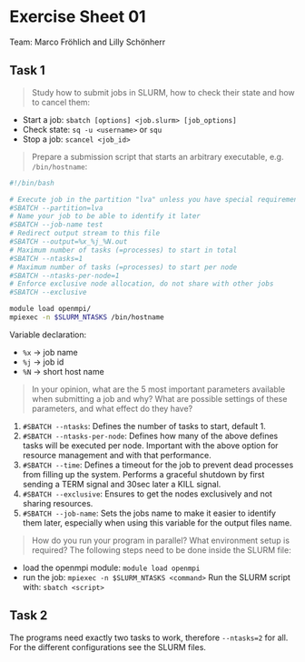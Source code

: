 # Exercise Sheet 01
Team: Marco Fröhlich and Lilly Schönherr

## Task 1
> Study how to submit jobs in SLURM, how to check their state and how to cancel them:

- Start a job: `sbatch [options] <job.slurm> [job_options]`
- Check state: `sq -u <username>` or `squ`
- Stop a job: `scancel <job_id>`

> Prepare a submission script that starts an arbitrary executable, e.g. `/bin/hostname`:

```bash
#!/bin/bash

# Execute job in the partition "lva" unless you have special requirements.
#SBATCH --partition=lva
# Name your job to be able to identify it later
#SBATCH --job-name test
# Redirect output stream to this file
#SBATCH --output=%x_%j_%N.out
# Maximum number of tasks (=processes) to start in total
#SBATCH --ntasks=1
# Maximum number of tasks (=processes) to start per node
#SBATCH --ntasks-per-node=1
# Enforce exclusive node allocation, do not share with other jobs
#SBATCH --exclusive

module load openmpi/
mpiexec -n $SLURM_NTASKS /bin/hostname
```
Variable declaration:
- `%x` -> job name
- `%j` -> job id
- `%N` -> short host name

> In your opinion, what are the 5 most important parameters available when submitting a job and why? What are possible settings of these parameters, and what effect do they have?

1. `#SBATCH --ntasks`: Defines the number of tasks to start, default 1.
2. `#SBATCH --ntasks-per-node`: Defines how many of the above defines tasks will be executed per node. Important with the above option for resource management and with that performance.
3. `#SBATCH --time`: Defines a timeout for the job to prevent dead processes from filling up the system. Performs a graceful shutdown by first sending a TERM signal and 30sec later a KILL signal.
4. `#SBATCH --exclusive`: Ensures to get the nodes exclusively and not sharing resources.
5. `#SBATCH --job-name`: Sets the jobs name to make it easier to identify them later, especially when using this variable for the output files name.


> How do you run your program in parallel? What environment setup is required?
The following steps need to be done inside the SLURM file:
- load the openmpi module: `module load openmpi`
- run the job: `mpiexec -n $SLURM_NTASKS <command>`
Run the SLURM script with: `sbatch <script>`

## Task 2
 
The programs need exactly two tasks to work, therefore `--ntasks=2` for all. For the different configurations see the SLURM files.
